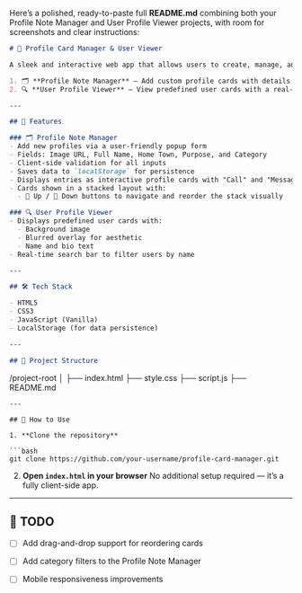 Here’s a polished, ready-to-paste full **README.md** combining both your Profile Note Manager and User Profile Viewer projects, with room for screenshots and clear instructions:

```markdown
# 📇 Profile Card Manager & User Viewer

A sleek and interactive web app that allows users to create, manage, and search personal profile cards. This project features two major components:

1. 🗂️ **Profile Note Manager** – Add custom profile cards with details like name, image, hometown, and purpose.  
2. 🔍 **User Profile Viewer** – View predefined user cards with a real-time search filter.

---

## 🚀 Features

### 🗂️ Profile Note Manager
- Add new profiles via a user-friendly popup form  
- Fields: Image URL, Full Name, Home Town, Purpose, and Category  
- Client-side validation for all inputs  
- Saves data to `localStorage` for persistence  
- Displays entries as interactive profile cards with "Call" and "Message" buttons  
- Cards shown in a stacked layout with:  
  - 🔼 Up / 🔽 Down buttons to navigate and reorder the stack visually  

### 🔍 User Profile Viewer
- Displays predefined user cards with:  
  - Background image  
  - Blurred overlay for aesthetic  
  - Name and bio text  
- Real-time search bar to filter users by name  

---

## 🛠️ Tech Stack

- HTML5  
- CSS3  
- JavaScript (Vanilla)  
- LocalStorage (for data persistence)  

---

## 📁 Project Structure

```

/project-root
│
├── index.html
├── style.css
├── script.js
├── README.md

````
---

## 🧪 How to Use

1. **Clone the repository**

```bash
git clone https://github.com/your-username/profile-card-manager.git
````

2. **Open `index.html` in your browser**
   No additional setup required — it’s a fully client-side app.

---

## 📌 TODO

* [ ] Add drag-and-drop support for reordering cards
* [ ] Add category filters to the Profile Note Manager
* [ ] Mobile responsiveness improvements



